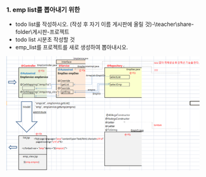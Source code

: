 ### 1. emp list를 뽑아내기 위한
- todo list룰 작성하시오.
    (작성 후 자기 이름 게시판에 올릴 것)-\\teacher\share-folder\게시판-프로젝트
- todo list 시분초 작성할 것
- emp_list를 프로젝트를 새로 생성하여 뽑아내시오.
  
![그림](1.PNG)  